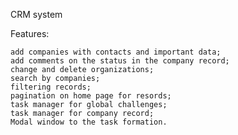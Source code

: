 CRM system

Features:

    add companies with contacts and important data;
    add comments on the status in the company record;
    change and delete organizations;
    search by companies;
    filtering records;
    pagination on home page for resords;
    task manager for global challenges;
    task manager for company record;
    Modal window to the task formation.

